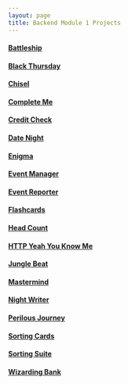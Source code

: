 ```yaml
---
layout: page
title: Backend Module 1 Projects
---
```


#### [Battleship](./battleship)

#### [Black Thursday](./black_thursday)  

#### [Chisel](./chisel)

#### [Complete Me](./complete_me)

#### [Credit Check](./credit_check)

#### [Date Night](./date_night)

#### [Enigma](./enigma)

#### [Event Manager](./eventmanager)

#### [Event Reporter](./event_reporter)

#### [Flashcards](./flashcards)

#### [Head Count](./headcount)

#### [HTTP Yeah You Know Me](./http_yeah_you_know_me)

#### [Jungle Beat](./jungle_beat)

#### [Mastermind](./mastermind)

#### [Night Writer](./night_writer)

#### [Perilous Journey](./perilous_journey)

#### [Sorting Cards](./sorting_cards)

#### [Sorting Suite](./sorting_suite)

#### [Wizarding Bank](./wizarding_bank)
